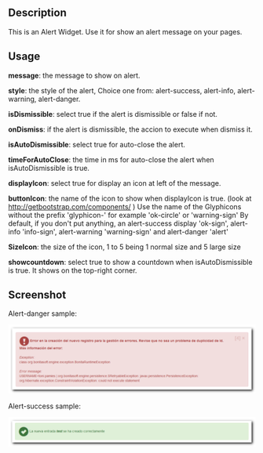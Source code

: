 ## Description
This is an Alert Widget.
Use it for show an alert message on your pages.

## Usage

**message**: the message to show on alert.

**style**: the style of the alert, Choice one from: alert-success, alert-info, alert-warning, alert-danger.

**isDismissible**: select true if the alert is dismissible or false if not.

**onDismiss**: if the alert is dismissible, the accion to execute when dismiss it.

**isAutoDismissible**: select true for auto-close the alert.

**timeForAutoClose**: the time in ms for auto-close the alert when isAutoDismissible is true.

**displayIcon**: select true for display an icon at left of the message.

**buttonIcon**: the name of the icon to show when displayIcon is true. (look at http://getbootstrap.com/components/ ) 
            Use the name of the Glyphicons without the prefix 'glyphicon-' for example 'ok-circle' or 'warning-sign'
			By default, if you don't put anything, an alert-success display 'ok-sign', alert-info 'info-sign', 
			alert-warning 'warning-sign' and alert-danger 'alert'

**SizeIcon**: the size of the icon, 1 to 5 being 1 normal size and 5 large size

**showcountdown**: select true to show a countdown when isAutoDismissible is true. It shows on the top-right corner. 

## Screenshot

Alert-danger sample:

![Exemple](/src/widgets/customapAlert/images/alert-danger.png?raw=true "Alert-danger Sample")

Alert-success sample:

![Exemple](/src/widgets/customapAlert/images/alert-success.png?raw=true "Alert-success Sample")
